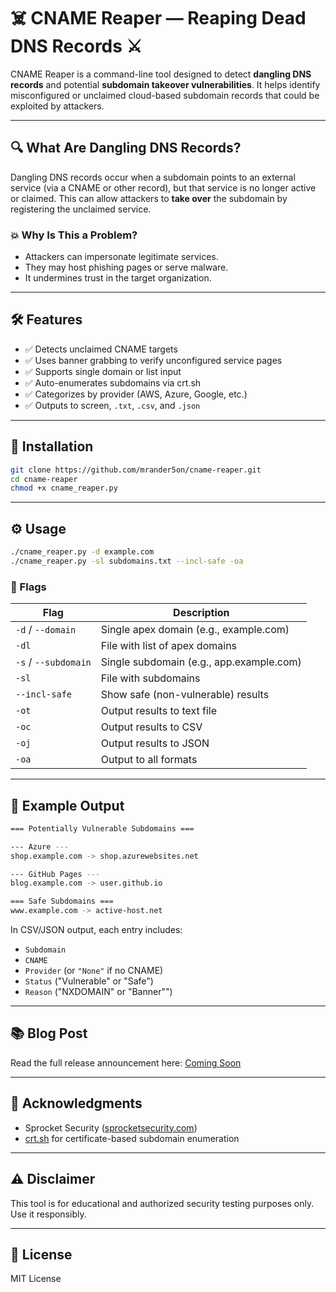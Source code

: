 # ☠️ CNAME Reaper — Reaping Dead DNS Records ⚔️

CNAME Reaper is a command-line tool designed to detect **dangling DNS records** and potential **subdomain takeover vulnerabilities**. It helps identify misconfigured or unclaimed cloud-based subdomain records that could be exploited by attackers.

---

## 🔍 What Are Dangling DNS Records?

Dangling DNS records occur when a subdomain points to an external service (via a CNAME or other record), but that service is no longer active or claimed. This can allow attackers to **take over** the subdomain by registering the unclaimed service.

### 💥 Why Is This a Problem?

- Attackers can impersonate legitimate services.
- They may host phishing pages or serve malware.
- It undermines trust in the target organization.

---

## 🛠 Features

- ✅ Detects unclaimed CNAME targets
- ✅ Uses banner grabbing to verify unconfigured service pages
- ✅ Supports single domain or list input
- ✅ Auto-enumerates subdomains via crt.sh
- ✅ Categorizes by provider (AWS, Azure, Google, etc.)
- ✅ Outputs to screen, `.txt`, `.csv`, and `.json`

---

## 🚀 Installation

```bash
git clone https://github.com/mrander5on/cname-reaper.git
cd cname-reaper
chmod +x cname_reaper.py
```

---

## ⚙️ Usage

```bash
./cname_reaper.py -d example.com
./cname_reaper.py -sl subdomains.txt --incl-safe -oa
```

### 🔧 Flags

| Flag                 | Description                                     |
|----------------------|-------------------------------------------------|
| `-d` / `--domain`    | Single apex domain (e.g., example.com)          |
| `-dl`                | File with list of apex domains                  |
| `-s` / `--subdomain` | Single subdomain (e.g., app.example.com)        |
| `-sl`                | File with subdomains                            |
| `--incl-safe`        | Show safe (non-vulnerable) results              |
| `-ot`                | Output results to text file                     |
| `-oc`                | Output results to CSV                           |
| `-oj`                | Output results to JSON                          |
| `-oa`                | Output to all formats                           |

---

## 🧪 Example Output

```bash
=== Potentially Vulnerable Subdomains ===

--- Azure ---
shop.example.com -> shop.azurewebsites.net

--- GitHub Pages ---
blog.example.com -> user.github.io

=== Safe Subdomains ===
www.example.com -> active-host.net
```

In CSV/JSON output, each entry includes:

- `Subdomain`
- `CNAME`
- `Provider` (or `"None"` if no CNAME)
- `Status` ("Vulnerable" or "Safe")
- `Reason` ("NXDOMAIN" or "Banner"")

---

## 📚 Blog Post

Read the full release announcement here: [Coming Soon](#)

---

## 🙏 Acknowledgments

- Sprocket Security ([sprocketsecurity.com](https://sprocketsecurity.com))
- [crt.sh](https://crt.sh) for certificate-based subdomain enumeration


---

## ⚠️ Disclaimer

This tool is for educational and authorized security testing purposes only. Use it responsibly.

---

## 📄 License

MIT License
